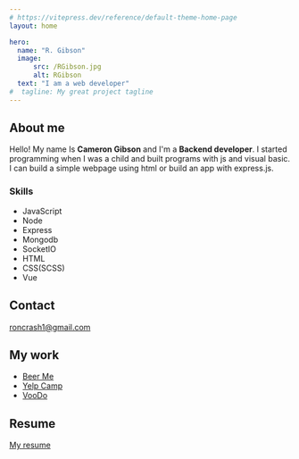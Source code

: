 ```yaml
---
# https://vitepress.dev/reference/default-theme-home-page
layout: home

hero:
  name: "R. Gibson"
  image:
      src: /RGibson.jpg
      alt: RGibson
  text: "I am a web developer"
#  tagline: My great project tagline
---
```

## About me
Hello! My name Is <b>Cameron Gibson</b> and I'm a <b>Backend developer</b>.
I started programming when I was a child and built programs with js and visual basic.
I can build a simple webpage using html or build an app with express.js.

### Skills
* JavaScript
* Node
* Express
* Mongodb
* SocketIO
* HTML
* CSS(SCSS)
* Vue

## Contact
[roncrash1@gmail.com](mailto:roncrash1@gmail.com)

## My work
* [Beer Me](https://beerme2-20014575297.us-central1.run.app/)
* [Yelp Camp](https://yelpcamp-b9ul.onrender.com)
* [VooDo](https://m7tqjc2w2e.us-east-2.awsapprunner.com/)

## Resume
[My resume](Resume.pdf)